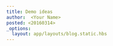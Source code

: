 ```yaml
---
title: Demo ideas
author:  <Your Name>
posted: <20160314>
_options:
  layout: app/layouts/blog.static.hbs
---
```


